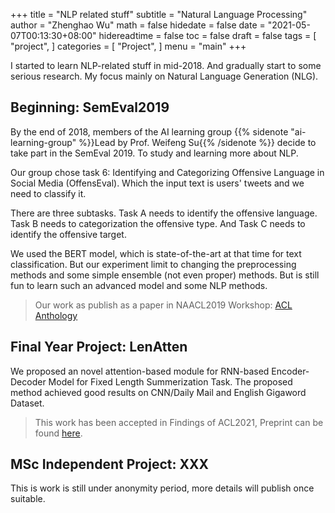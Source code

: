 +++
title = "NLP related stuff"
subtitle = "Natural Language Processing"
author = "Zhenghao Wu"
math = false
hidedate = false
date = "2021-05-07T00:13:30+08:00"
hidereadtime = false
toc = false
draft = false
tags = [
    "project",
]
categories = [
    "Project",
]
menu = "main"
+++

I started to learn NLP-related stuff in mid-2018. And gradually start to some serious research. My focus mainly on Natural Language Generation (NLG).

## Beginning: SemEval2019

By the end of 2018, members of the AI learning group {{% sidenote "ai-learning-group" %}}Lead by Prof. Weifeng Su{{% /sidenote %}} decide to take part in the SemEval 2019. To study and learning more about NLP. 

Our group chose task 6: Identifying and Categorizing Offensive Language in Social Media (OffensEval). Which the input text is users' tweets and we need to classify it.

There are three subtasks. Task A needs to identify the offensive language. Task B needs to categorization the offensive type. And Task C needs to identify the offensive target.

We used the BERT model, which is state-of-the-art at that time for text classification. But our experiment limit to changing the preprocessing methods and some simple ensemble (not even proper) methods. But is still fun to learn such an advanced model and some NLP methods.

> Our work as publish as a paper in NAACL2019 Workshop: [ACL Anthology](https://www.aclweb.org/anthology/S19-2099/)

## Final Year Project: LenAtten

We proposed an novel attention-based module for RNN-based Encoder-Decoder Model for Fixed Length Summerization Task. The proposed method achieved good results on CNN/Daily Mail and English Gigaword Dataset.

> This work has been accepted in Findings of ACL2021, Preprint can be found [here](https://arxiv.org/abs/2106.00316).

## MSc Independent Project: XXX

This is work is still under anonymity period, more details will publish once suitable.



